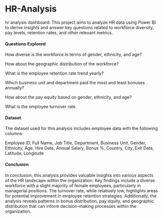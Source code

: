 # HR-Analysis
hr analysis dashboard:
This project aims to analyze HR data using Power BI to derive insights and answer key questions related to workforce diversity, pay levels, retention rates, and other relevant metrics.

#### Questions Explored
How diverse is the workforce in terms of gender, ethnicity, and age?

How about the geographic distribution of the workforce?

What is the employee retention rate trend yearly?

Which business unit and department paid the most and least bonuses annually?

How about the pay equity based on gender, ethnicity, and age?

What is the employee turnover rate.

#### Dataset
The dataset used for this analysis includes employee data with the following columns:

Employee ID,
Full Name,
Job Title,
Department,
Business Unit,
Gender,
Ethnicity,
Age,
Hire Date,
Annual Salary,
Bonus %,
Country,
City,
Exit Date,
Latitude,
Longitude

#### Conclusion
In conclusion, this analysis provides valuable insights into various aspects of the HR landscape within the organization. Key findings include a diverse workforce with a slight majority of female employees, particularly in managerial positions. The turnover rate, while relatively low, highlights areas for potential improvement in employee retention strategies. Additionally, the analysis reveals patterns in bonus distribution, pay equity, and geographic distribution that can inform decision-making processes within the organization.




